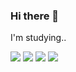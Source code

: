 ### Hi there 👋

I'm studying..

<img src="https://img.shields.io/badge/HTML-E34F26?style=flat&logo=HTML5&logoColor=white"/>
<img src="https://img.shields.io/badge/CSS-1572B6?style=flat&logo=CSS3&logoColor=white"/>
<img src="https://img.shields.io/badge/JAVASCRIPT-F7DF1E?style=flat&logo=JavaScript&logoColor=white"/>
<img src="https://img.shields.io/badge/JAVA-007396?style=flat&logo=Javat&logoColor=white"/>

<!--
<img src="https://img.shields.io/badge/[TEXT]-[배지배경색]?style=[배지모양(plastic, flat, flat-square,for-the-badge, social)]&logo=[정식로고네임]&logoColor=[로고색]"/>
-->

<!--
**hansolkim9/hansolkim9** is a ✨ _special_ ✨ repository because its `README.md` (this file) appears on your GitHub profile.

Here are some ideas to get you started:

- 🔭 I’m currently working on ...
- 🌱 I’m currently learning ...
- 👯 I’m looking to collaborate on ...
- 🤔 I’m looking for help with ...
- 💬 Ask me about ...
- 📫 How to reach me: ...
- 😄 Pronouns: ...
- ⚡ Fun fact: ...
-->
